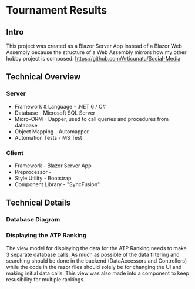 # Tournament Results

## Intro
This project was created as a Blazor Server App instead of a Blazor Web Assembly because the structure of a Web Assembly mirrors how my other hobby project is composed: https://github.com/Articunatu/Social-Media

## Technical Overview

### Server
* Framework & Language - .NET 6 / C#
* Database - Microsoft SQL Server
* Micro-ORM - Dapper, used to call queries and procedures from database
* Object Mapping - Automapper
* Automation Tests - MS Test
### Client
* Framework - Blazor Server App
* Preprocessor - 
* Style Utility - Bootstrap
* Component Library - "SyncFusion"

## Technical Details

### Database Diagram
### Displaying the ATP Ranking
The view model for displaying the data for the ATP Ranking needs to make 3 separate database calls.
As much as possible of the data filtering and searching should be done in the backend (DataAccessors and Controllers) while the code in the razor files should solely be for changing the UI and making initial data calls.
This view was also made into a component to keep resusibility for multiple rankings.
